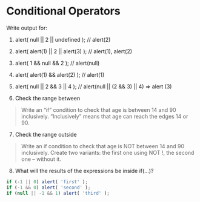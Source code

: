 # Conditional Operators

Write output for:
1. alert( null || 2 || undefined ); // alert(2)
2. alert( alert(1) || 2 || alert(3) ); // alert(1), alert(2)
3. alert( 1 && null && 2 ); // alert(null)
4. alert( alert(1) && alert(2) ); // alert(1)
5. alert( null || 2 && 3 || 4 ); // alert(null || (2 && 3) || 4) => alert (3)

6. Check the range between
> Write an “if” condition to check that age is between 14 and 90 inclusively.
> “Inclusively” means that age can reach the edges 14 or 90.

7. Check the range outside
> Write an if condition to check that age is NOT between 14 and 90 inclusively.
> Create two variants: the first one using NOT !, the second one – without it.

8. What will the results of the expressions be inside if(...)?
``` JavaScript
if (-1 || 0) alert( 'first' );
if (-1 && 0) alert( 'second' );
if (null || -1 && 1) alert( 'third' );
```


